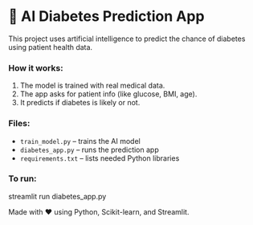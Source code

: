 # 🤖 AI Diabetes Prediction App

This project uses artificial intelligence to predict the chance of diabetes using patient health data.

### How it works:
1. The model is trained with real medical data.
2. The app asks for patient info (like glucose, BMI, age).
3. It predicts if diabetes is likely or not.

### Files:
- `train_model.py` – trains the AI model  
- `diabetes_app.py` – runs the prediction app  
- `requirements.txt` – lists needed Python libraries

### To run:
streamlit run diabetes_app.py


Made with ❤️ using Python, Scikit-learn, and Streamlit.
